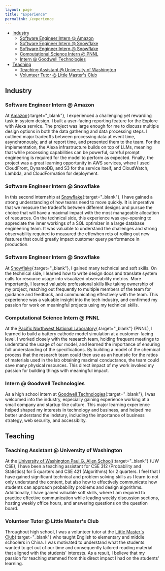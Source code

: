```yaml
---
layout: page
title: "Experience"
permalink: /experience
---
```


- [Industry](#industry)
  - [Software Engineer Intern @ Amazon](#software-engineer-intern--amazon)
  - [Software Engineer Intern @ Snowflake](#software-engineer-intern--snowflake)
  - [Software Engineer Intern @ Snowflake](#software-engineer-intern--snowflake-1)
  - [Computational Science Intern @ PNNL](#computational-science-intern--pnnl)
  - [Intern @ Goodwell Technologies](#intern--goodwell-technologies)
- [Teaching](#teaching)
  - [Teaching Assistant @ University of Washington](#teaching-assistant--university-of-washington)
  - [Volunteer Tutor @ Little Master's Club](#volunteer-tutor--little-masters-club)


## Industry

### Software Engineer Intern @ Amazon

At [Amazon](https://www.aboutamazon.com/){:target="_blank"}, I experienced a challenging yet rewarding task in system design. I built a user-facing reporting feature for the Explore with Alexa service. The project was large enough for me to discuss multiple design options in both the data gathering and data processing steps. I outlined major tradeoffs between processing data at event time, asynchronously, and at report time, and presented them to the team. For the implementation, the Alexa infrastructure builds on top of LLMs, meaning that while processing capabilities can be powerful, careful prompt engineering is required for the model to perform as expected. Finally, the project was a great learning opportunity in AWS services, where I used CloudFront, DynamoDB, and S3 for the service itself, and CloudWatch, Lambda, and CloudFormation for deployment.

### Software Engineer Intern @ Snowflake

In this second internship at [Snowflake](https://www.snowflake.com/en/){:target="_blank"}, I have gained a strong understanding of how teams need to move quickly. It is imperative that we measure the tradeoffs between different designs and pursue the choice that will have a maximal impact with the most manageable allocation of resources. On the technical side, this experience was eye-opening to appreciate the inner workings of a SQL optimizer in a large database engineering team. It was valuable to understand the challenges and strong observability required to measured the effewhen rcts of rolling out new features that could greatly impact customer query performance in production.

### Software Engineer Intern @ Snowflake

At [Snowflake](https://www.snowflake.com/en/){:target="_blank"}, I gained many technical and soft skills. On the technical side, I learned how to write design docs and translate system calls for resource usage into visualized observability metrics. More importantly, I learned valuable professional skills like taking ownership of my project, reaching out frequently to multiple members of the team for guidance and feedback, and communicating effectively with the team. This experience was a valuable insight into the tech industry, and confirmed my passion for work on meaningful projects using my technical skills.

### Computational Science Intern @ PNNL

At the [Pacific Northwest National Laboratory](https://www.pnnl.gov/){:target="_blank"} (PNNL), I learned to build a battery cathode model simulation at a customer-facing level. I worked closely with the research team, holding frequent meetings to understand the usage of our model, and learned the importance of ensuring full understanding of the specifications. By building a model of the chemical process that the research team could then use as an heuristic for the ratios of materials used in the lab obtaining maximal conductance, the team could save many physical resources. This direct impact of my work invoked my passion for building things with meaningful impact.

### Intern @ Goodwell Technologies

As a high school intern at [Goodwell Technologies](https://www.goodwelltech.com/){:target="_blank"}, I was welcomed into the industry, especially gaining experience working at a small company and startup-like culture. This major learning experience helped shaped my interests in technology and business, and helped me better understand the indstury, including the importance of business strategy, web security, and accessiblity.

## Teaching

### Teaching Assistant @ University of Washington

At the [University of Washington Paul G. Allen School](https://www.cs.washington.edu/){:target="_blank"} (UW CSE), I have been a teaching assistant for CSE 312 (Probability and Statistics) for 5 quarters and CSE 421 (Algorithms) for 2 quarters. I feel that I have gained significant technical and problem solving skills as I learn to not only understand the content, but also how to effectively communicate how students can approach probability problems and design algorithms. Additionally, I have gained valuable soft skills, where I am required to practice effective communication while leading weekly discussion sections, hosting weekly office hours, and answering questions on the question board. 

### Volunteer Tutor @ Little Master's Club

Throughout high school, I was a volunteer tutor at the [Little Master's Club](https://littlemastersclub.org/){:target="_blank"} who taught English to elementary and middle schoolers in China. I was motivated to understand what the students wanted to get out of our time and consequently tailored reading material that aligned with the students' interests. As a result, I believe that my passion for teaching stemmed from this direct impact I had on the students' learning. 
